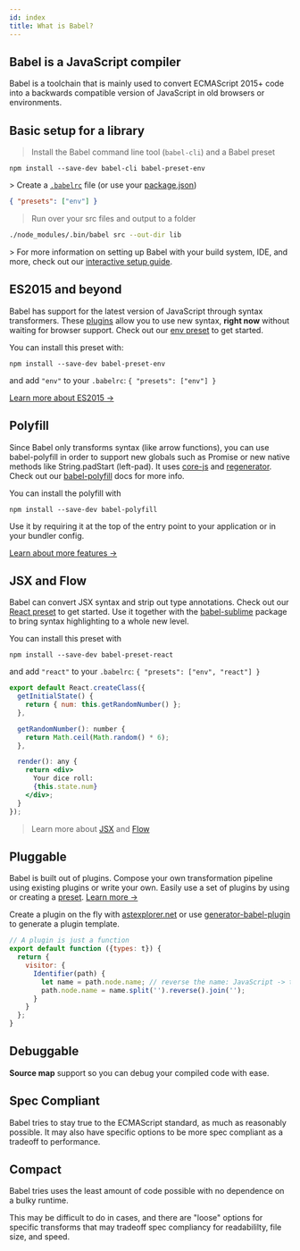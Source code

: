 ```yaml
---
id: index
title: What is Babel?
---
```


## Babel is a JavaScript compiler

Babel is a toolchain that is mainly used to convert ECMAScript 2015+ code into a backwards compatible version of JavaScript in old browsers or environments.

## Basic setup for a library  

> Install the Babel command line tool (`babel-cli`) and a Babel preset

```shell
npm install --save-dev babel-cli babel-preset-env
```

\> Create a [`.babelrc`](babelrc.md) file (or use your [package.json](babelrc.md#use-via-packagejson))

```json
{ "presets": ["env"] }
```

> Run over your src files and output to a folder

```sh
./node_modules/.bin/babel src --out-dir lib
```

\> For more information on setting up Babel with your build system, IDE, and more, check out our [interactive setup guide](/setup.html).

ES2015 and beyond
-----------------

Babel has support for the latest version of JavaScript through syntax transformers. These [plugins](plugins.md) allow you to use new syntax, **right now** without waiting for browser support. Check out our [env preset](preset-env.md) to get started.

You can install this preset with:

```shell
npm install --save-dev babel-preset-env
```

and add `"env"` to your `.babelrc`: `{ "presets": ["env"] }`

[Learn more about ES2015 →](learn.md)

Polyfill
--------

Since Babel only transforms syntax (like arrow functions), you can use babel-polyfill in order to support new globals such as Promise or new native methods like String.padStart (left-pad). It uses [core-js](https://github.com/zloirock/core-js) and [regenerator](https://facebook.github.io/regenerator/). Check out our [babel-polyfill](/docs/usage/polyfill) docs for more info.

You can install the polyfill with

```shell
npm install --save-dev babel-polyfill
```

Use it by requiring it at the top of the entry point to your application or in your bundler config.

[Learn about more features →](https://github.com/zloirock/core-js#index)

JSX and Flow
------------

Babel can convert JSX syntax and strip out type annotations. Check out our [React preset](preset-react.md) to get started. Use it together with the [babel-sublime](https://github.com/babel/babel-sublime) package to bring syntax highlighting to a whole new level.

You can install this preset with

```shell
npm install --save-dev babel-preset-react
```

and add `"react"` to your `.babelrc`: `{ "presets": ["env", "react"] }`

```jsx
export default React.createClass({
  getInitialState() {
    return { num: this.getRandomNumber() };
  },

  getRandomNumber(): number {
    return Math.ceil(Math.random() * 6);
  },

  render(): any {
    return <div>
      Your dice roll:
      {this.state.num}
    </div>;
  }
});
```

> Learn more about [JSX](https://facebook.github.io/jsx/) and [Flow](http://flowtype.org/)

Pluggable
---------

Babel is built out of plugins. Compose your own transformation pipeline using existing plugins or write your own. Easily use a set of plugins by using or creating a [preset](plugins.md#presets). [Learn more →](plugins.md)

Create a plugin on the fly with [astexplorer.net](https://astexplorer.net/#/KJ8AjD6maa) or use [generator-babel-plugin](https://github.com/babel/generator-babel-plugin) to generate a plugin template.

```javascript
// A plugin is just a function
export default function ({types: t}) {
  return {
    visitor: {
      Identifier(path) {
        let name = path.node.name; // reverse the name: JavaScript -> tpircSavaJ
        path.node.name = name.split('').reverse().join('');
      }
    }
  };
}
```

Debuggable
----------

**Source map** support so you can debug your compiled code with ease.

Spec Compliant
--------

Babel tries to stay true to the ECMAScript standard, as much as reasonably possible. It may also have specific options to be more spec compliant as a tradeoff to performance.

Compact
--------

Babel tries uses the least amount of code possible with no dependence on a bulky runtime.

This may be difficult to do in cases, and there are "loose" options for specific transforms that may tradeoff spec compliancy for readabililty, file size, and speed.
